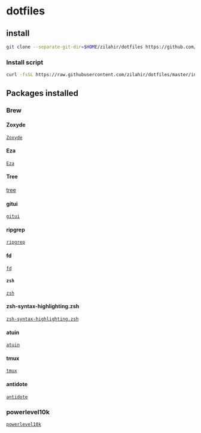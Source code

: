 # dotfiles

## install

```bash
git clone --separate-git-dir=$HOME/zilahir/dotfiles https://github.com/zilahir/dotfiles.git ~
```

### Install script

```bash
curl -fsSL https://raw.githubusercontent.com/zilahir/dotfiles/master/install.sh | sh -
```

## Packages installed

### Brew

#### Zoxyde

[`Zoxyde`](https://github.com/ajeetdsouza/zoxide)

#### Eza

[`Eza`](https://github.com/eza-community/eza)

#### Tree

[tree](https://github.com/kddnewton/tree)

#### gitui

[`gitui`](https://github.com/extrawurst/gitui)

#### ripgrep

[`ripgrep`](https://github.com/BurntSushi/ripgrep)

#### fd

[`fd`](https://github.com/sharkdp/fd)

#### `zsh`

[`zsh`](https://github.com/ohmyzsh/ohmyzsh)

#### zsh-syntax-highlighting.zsh

[`zsh-syntax-highlighting.zsh`](https://github.com/zsh-users/zsh-syntax-highlighting/blob/master/INSTALL.md)

#### atuin

[`atuin`](https://github.com/atuinsh/atuin)

#### tmux

[`tmux`](https://github.com/tmux/tmux)

#### antidote

[`antidote`](https://github.com/mattmc3/antidote)

### powerlevel10k

[`powerlevel10k`](https://github.com/romkatv/powerlevel10k)

```

```
